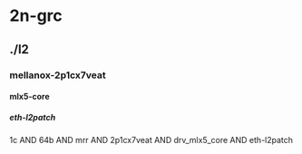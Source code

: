 # 2n-grc
## ./l2
### mellanox-2p1cx7veat
#### mlx5-core
##### eth-l2patch
1c AND 64b AND mrr AND 2p1cx7veat AND drv_mlx5_core AND eth-l2patch
